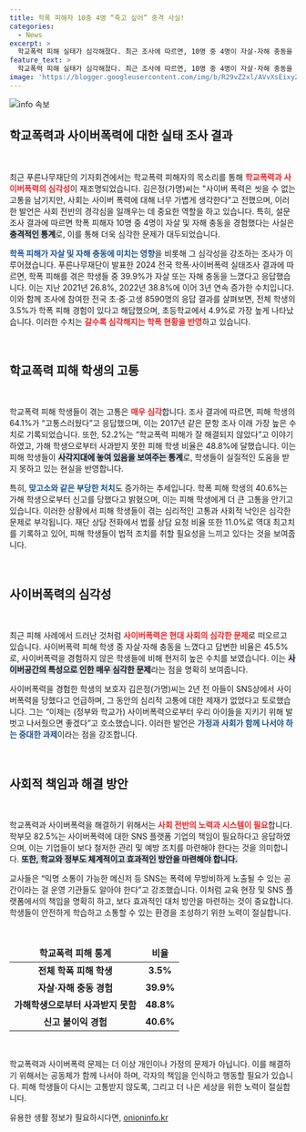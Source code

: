 ```yaml
---
title: 학폭 피해자 10중 4명 “죽고 싶어” 충격 사실!
categories:
  - News
excerpt: >
  학교폭력 피해 실태가 심각해졌다. 최근 조사에 따르면, 10명 중 4명이 자살·자해 충동을 경험했고, 사이버폭력 피해자도 급증하고 있다. 가해자는 피해자를 쌍방 신고하는 사례가 늘어 사회적 책임이 요구된다.
feature_text: >
  학교폭력 피해 실태가 심각해졌다. 최근 조사에 따르면, 10명 중 4명이 자살·자해 충동을 경험했고, 사이버폭력 피해자도 급증하고 있다. 가해자는 피해자를 쌍방 신고하는 사례가 늘어 사회적 책임이 요구된다.
image: 'https://blogger.googleusercontent.com/img/b/R29vZ2xl/AVvXsEixyZcFfHzMRdzZMjFBmAUKJYCLCGyLL1o632UiGVXcaFdKo_bkvkuCioo0uUKlGfBVcT3P84aROyZIXSBEx3Aw5nCQ3pTgDom1WDC4m8eifvWiAmWEEVb4x6G_l8C0QH225ldMjyaFvpxGEBGNO37VmDTDMHGhJPq73UglMfDca1-0aw/s1600/blogspot.png'
---
```


<p><img src="https://blogger.googleusercontent.com/img/b/R29vZ2xl/AVvXsEixyZcFfHzMRdzZMjFBmAUKJYCLCGyLL1o632UiGVXcaFdKo_bkvkuCioo0uUKlGfBVcT3P84aROyZIXSBEx3Aw5nCQ3pTgDom1WDC4m8eifvWiAmWEEVb4x6G_l8C0QH225ldMjyaFvpxGEBGNO37VmDTDMHGhJPq73UglMfDca1-0aw/s1600/blogspot.png" alt="info 속보" /></p>

<h2 data-ke-size="size26">학교폭력과 사이버폭력에 대한 실태 조사 결과</h2>

<p data-ke-size="size16">&nbsp;</p>

<p>최근 푸른나무재단의 기자회견에서는 학교폭력 피해자의 목소리를 통해 <b><span style="color: #ee2323;">학교폭력과 사이버폭력의 심각성</span></b>이 재조명되었습니다. 김은정(가명)씨는 "사이버 폭력은 씻을 수 없는 고통을 남기지만, 사회는 사이버 폭력에 대해 너무 가볍게 생각한다"고 전했으며, 이러한 발언은 사회 전반의 경각심을 일깨우는 데 중요한 역할을 하고 있습니다. 특히, 설문조사 결과에 따르면 학폭 피해자 10명 중 4명이 자살 및 자해 충동을 경험했다는 사실은 <b><span style="background-color: #21538527;">충격적인 통계</span></b>로, 이를 통해 더욱 심각한 문제가 대두되었습니다.</p>

<p><b><span style="color: #1a5490;">학폭 피해가 자살 및 자해 충동에 미치는 영향</span></b>을 비롯해 그 심각성을 강조하는 조사가 이루어졌습니다. 푸른나무재단이 발표한 2024 전국 학폭·사이버폭력 실태조사 결과에 따르면, 학폭 피해를 겪은 학생들 중 39.9%가 자살 또는 자해 충동을 느꼈다고 응답했습니다. 이는 지난 2021년 26.8%, 2022년 38.8%에 이어 3년 연속 증가한 수치입니다. 이와 함께 조사에 참여한 전국 초·중·고생 8590명의 응답 결과를 살펴보면, 전체 학생의 3.5%가 학폭 피해 경험이 있다고 해답했으며, 초등학교에서 4.9%로 가장 높게 나타났습니다. 이러한 수치는 <b><span style="color: #ee2323;">갈수록 심각해지는 학폭 현황을 반영</span></b>하고 있습니다.</p>

<p data-ke-size="size16">&nbsp;</p>

<h2 data-ke-size="size26">학교폭력 피해 학생의 고통</h2>

<p data-ke-size="size16">&nbsp;</p>

<p>학교폭력 피해 학생들이 겪는 고통은 <b><span style="color: #ee2323;">매우 심각</span></b>합니다. 조사 결과에 따르면, 피해 학생의 64.1%가 “고통스러웠다”고 응답했으며, 이는 2017년 같은 문항 조사 이래 가장 높은 수치로 기록되었습니다. 또한, 52.2%는 “학교폭력 피해가 잘 해결되지 않았다”고 이야기하였고, 가해 학생으로부터 사과받지 못한 피해 학생 비율은 48.8%에 달했습니다. 이는 피해 학생들이 <b><span style="background-color: #21538527;">사각지대에 놓여 있음을 보여주는 통계</span></b>로, 학생들이 실질적인 도움을 받지 못하고 있는 현실을 반영합니다.</p>

<p>특히, <b><span style="color: #1a5490;">맞고소와 같은 부당한 처치</span></b>도 증가하는 추세입니다. 학폭 피해 학생의 40.6%는 가해 학생으로부터 신고를 당했다고 밝혔으며, 이는 피해 학생에게 더 큰 고통을 안기고 있습니다. 이러한 상황에서 피해 학생들이 겪는 심리적인 고통과 사회적 낙인은 심각한 문제로 부각됩니다. 재단 상담 전화에서 법률 상담 요청 비율 또한 11.0%로 역대 최고치를 기록하고 있어, 피해 학생들이 법적 조치를 취할 필요성을 느끼고 있다는 것을 보여줍니다.</p>

<p data-ke-size="size16">&nbsp;</p>

<h2 data-ke-size="size26">사이버폭력의 심각성</h2>

<p data-ke-size="size16">&nbsp;</p>

<p>최근 피해 사례에서 드러난 것처럼 <b><span style="color: #ee2323;">사이버폭력은 현대 사회의 심각한 문제</span></b>로 떠오르고 있습니다. 사이버폭력 피해 학생 중 자살·자해 충동을 느꼈다고 답변한 비율은 45.5%로, 사이버폭력을 경험하지 않은 학생들에 비해 현저히 높은 수치를 보였습니다. 이는 <b><span style="background-color: #21538527;">사이버공간의 특성으로 인한 매우 심각한 문제</span></b>라는 점을 명확히 보여줍니다.</p>

<p>사이버폭력을 경험한 학생의 보호자 김은정(가명)씨는 2년 전 아들이 SNS상에서 사이버폭력을 당했다고 언급하며, 그 동안의 심리적 고통에 대한 제재가 없었다고 토로했습니다. 그는 “이제는 (정부와 학교가) 사이버폭력으로부터 우리 아이들을 지키기 위해 발 벗고 나서줬으면 좋겠다”고 호소했습니다. 이러한 발언은 <b><span style="color: #1a5490;">가정과 사회가 함께 나서야 하는 중대한 과제</span></b>이라는 점을 강조합니다.</p>

<p data-ke-size="size16">&nbsp;</p>

<h2 data-ke-size="size26">사회적 책임과 해결 방안</h2>

<p data-ke-size="size16">&nbsp;</p>

<p>학교폭력과 사이버폭력을 해결하기 위해서는 <b><span style="color: #ee2323;">사회 전반의 노력과 시스템이 필요</span></b>합니다. 학부모 82.5%는 사이버폭력에 대한 SNS 플랫폼 기업의 책임이 필요하다고 응답하였으며, 이는 기업들이 보다 철저한 관리 및 예방 조치를 마련해야 한다는 것을 의미합니다. <b><span style="background-color: #21538527;"> 또한, 학교와 정부도 체계적이고 효과적인 방안을 마련해야 합니다.</span></b></p>

<p>교사들은 “익명 소통이 가능한 메신저 등 SNS는 폭력에 무방비하게 노출될 수 있는 공간이라는 걸 운영 기관들도 알아야 한다”고 강조했습니다. 이처럼 교육 현장 및 SNS 플랫폼에서의 책임을 명확히 하고, 보다 효과적인 대처 방안을 마련하는 것이 중요합니다. 학생들이 안전하게 학습하고 소통할 수 있는 환경을 조성하기 위한 노력이 절실합니다.</p>

<p data-ke-size="size16">&nbsp;</p>

<table style="width: 100%;">
<thead>
<tr>
<td style="text-align: center; height: 30px;"><b>학교폭력 피해 통계</b></td>
<td style="text-align: center; height: 30px;"><b>비율</b></td>
</tr>
</thead>
<tbody>
<tr>
<td style="text-align: center; height: 30px;"><b>전체 학폭 피해 학생</b></td>
<td style="text-align: center; height: 30px;"><b>3.5%</b></td>
</tr>
<tr>
<td style="text-align: center; height: 30px;"><b>자살·자해 충동 경험</b></td>
<td style="text-align: center; height: 30px;"><b>39.9%</b></td>
</tr>
<tr>
<td style="text-align: center; height: 30px;"><b>가해학생으로부터 사과받지 못함</b></td>
<td style="text-align: center; height: 30px;"><b>48.8%</b></td>
</tr>
<tr>
<td style="text-align: center; height: 30px;"><b>신고 불이익 경험</b></td>
<td style="text-align: center; height: 30px;"><b>40.6%</b></td>
</tr>
</tbody>
</table>

<p data-ke-size="size16">&nbsp;</p>

<p>학교폭력과 사이버폭력 문제는 더 이상 개인이나 가정의 문제가 아닙니다. 이를 해결하기 위해서는 공동체가 함께 나서야 하며, 각자의 책임을 인식하고 행동할 필요가 있습니다. 피해 학생들이 다시는 고통받지 않도록, 그리고 더 나은 세상을 위한 노력이 절실합니다.</p>
유용한 생활 정보가 필요하시다면, <a href="https://onioninfo.kr" rel="dofollow">onioninfo.kr</a>



